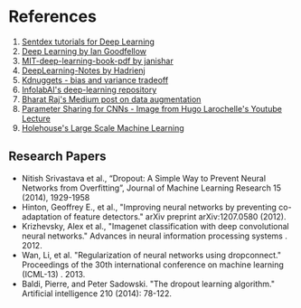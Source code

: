 # References 

1. [Sentdex tutorials for Deep Learning](https://www.youtube.com/watch?v=oYbVFhK_olY&list=PLQVvvaa0QuDfKTOs3Keq_kaG2P55YRn5v&index=43)
2. [Deep Learning by Ian Goodfellow](http://www.deeplearningbook.org)
3. [MIT-deep-learning-book-pdf by janishar](https://github.com/janishar/mit-deep-learning-book-pdf)
4. [DeepLearning-Notes by Hadrienj](https://github.com/hadrienj/deepLearningBook-Notes)
5. [Kdnuggets - bias and variance tradeoff](https://www.kdnuggets.com/2016/08/bias-variance-tradeoff-overview.html)
6. [InfolabAI's deep-learning repository](https://github.com/InfolabAI/DeepLearning/blob/master)
7. [Bharat Raj's Medium post on data augmentation](https://medium.com/nanonets/how-to-use-deep-learning-when-you-have-limited-data-part-2-data-augmentation-c26971dc8ced)
8. [Parameter Sharing for CNNs - Image from Hugo Larochelle's Youtube Lecture](https://www.youtube.com/watch?v=aAT1t9p7ShM)
9. [Holehouse's Large Scale Machine Learning](http://www.holehouse.org/mlclass/17_Large_Scale_Machine_Learning.html)


## Research Papers 

* Nitish Srivastava et al., “Dropout: A Simple Way to Prevent Neural Networks from Overfitting”, Journal of Machine Learning Research 15 (2014), 1929-1958
* Hinton, Geoffrey E., et al., "Improving neural networks by preventing co-adaptation of feature detectors." arXiv preprint arXiv:1207.0580 (2012).
* Krizhevsky, Alex et al., "Imagenet classification with deep convolutional neural networks." Advances in neural information processing systems . 2012.
* Wan, Li, et al. "Regularization of neural networks using dropconnect." Proceedings of the 30th international conference on machine learning (ICML-13) . 2013.
* Baldi, Pierre, and Peter Sadowski. "The dropout learning algorithm." Artificial intelligence 210 (2014): 78-122.

